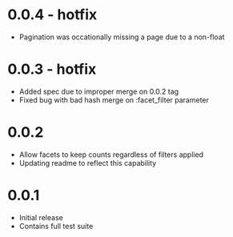 # 0.0.4 - hotfix

- Pagination was occationally missing a page due to a non-float

# 0.0.3 - hotfix

- Added spec due to improper merge on 0.0.2 tag
- Fixed bug with bad hash merge on :facet_filter parameter

# 0.0.2

- Allow facets to keep counts regardless of filters applied
- Updating readme to reflect this capability

# 0.0.1

- Initial release
- Contains full test suite
